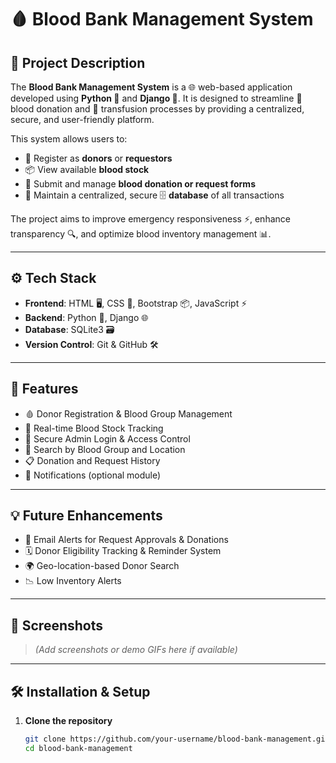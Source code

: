 # 🩸 Blood Bank Management System

## 📝 Project Description

The **Blood Bank Management System** is a 🌐 web-based application developed using **Python 🐍** and **Django 🚀**. It is designed to streamline 🧬 blood donation and 🏥 transfusion processes by providing a centralized, secure, and user-friendly platform.

This system allows users to:
- 👤 Register as **donors** or **requestors**
- 📦 View available **blood stock**
- 📝 Submit and manage **blood donation or request forms**
- 🔐 Maintain a centralized, secure 🗄️ **database** of all transactions

The project aims to improve emergency responsiveness ⚡, enhance transparency 🔍, and optimize blood inventory management 📊.

---

## ⚙️ Tech Stack

- **Frontend**: HTML 🖥️, CSS 🎨, Bootstrap 📦, JavaScript ⚡  
- **Backend**: Python 🐍, Django 🌐  
- **Database**: SQLite3 🗃️  
- **Version Control**: Git & GitHub 🛠️

---

## 🚀 Features

- 🩸 Donor Registration & Blood Group Management  
- 🧾 Real-time Blood Stock Tracking  
- 🔐 Secure Admin Login & Access Control  
- 🧪 Search by Blood Group and Location  
- 📋 Donation and Request History  
- 📢 Notifications (optional module)

---

## 💡 Future Enhancements

- 📧 Email Alerts for Request Approvals & Donations  
- 🗓️ Donor Eligibility Tracking & Reminder System  
- 🌍 Geo-location-based Donor Search  
- 📉 Low Inventory Alerts

---

## 📸 Screenshots

> _(Add screenshots or demo GIFs here if available)_

---

## 🛠️ Installation & Setup

1. **Clone the repository**  
   ```bash
   git clone https://github.com/your-username/blood-bank-management.git
   cd blood-bank-management

